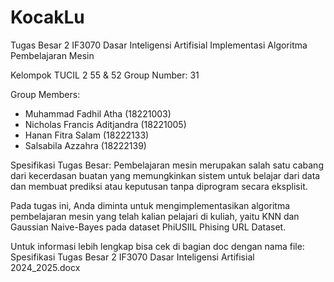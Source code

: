 # KocakLu

Tugas Besar 2 IF3070 Dasar Inteligensi Artifisial 
Implementasi Algoritma Pembelajaran Mesin

Kelompok TUCIL 2 55 & 52
Group Number: 31

Group Members:
- Muhammad Fadhil Atha (18221003)
- Nicholas Francis Aditjandra (18221005)
- Hanan Fitra Salam (18222133)
- Salsabila Azzahra (18222139)

Spesifikasi Tugas Besar:
Pembelajaran mesin merupakan salah satu cabang dari kecerdasan buatan yang memungkinkan sistem untuk belajar dari data dan membuat prediksi atau keputusan tanpa diprogram secara eksplisit.

Pada tugas ini, Anda diminta untuk mengimplementasikan algoritma pembelajaran mesin yang telah kalian pelajari di kuliah, yaitu KNN dan Gaussian Naive-Bayes pada dataset PhiUSIIL Phising URL Dataset.

Untuk informasi lebih lengkap bisa cek di bagian doc dengan nama file:
Spesifikasi Tugas Besar 2 IF3070 Dasar Inteligensi Artifisial 2024_2025.docx